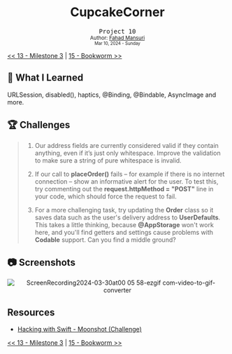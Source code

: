 <div align="center">
  <h1>CupcakeCorner</h1>
  <samp>Project 10</samp>
  <br/>

  <sub>
    Author: <a href="https://github.com/ItsLuciferBC" target="_blank">Fahad Mansuri</a>
    <br>
    <small>Mar 10, 2024 - Sunday</small>

  </sub>
</div>

[<< 13 - Milestone 3](../13%20-%20Milestone%203/) | [15 - Bookworm >>](../15%20-%20Bookworm/)

## 📝 What I Learned

URLSession, disabled(), haptics, @Binding, @Bindable, AsyncImage and more.


## 🏆 Challenges

> 1. Our address fields are currently considered valid if they contain anything, even if it’s just only whitespace. Improve the validation to make sure a string of pure whitespace is invalid.
>
> 1. If our call to **placeOrder()** fails – for example if there is no internet connection – show an informative alert for the user. To test this, try commenting out the **request.httpMethod = "POST"** line in your code, which should force the request to fail.
>
> 1. For a more challenging task, try updating the **Order** class so it saves data such as the user's delivery address to **UserDefaults**. This takes a little thinking, because **@AppStorage** won't work here, and you'll find getters and settings cause problems with **Codable** support. Can you find a middle ground?

## 📷 Screenshots

<div align="center">

![ScreenRecording2024-03-30at00 05 58-ezgif com-video-to-gif-converter](https://github.com/ItsLuciferBC/100SwiftUI/assets/83160142/55f60fd9-1bd5-4eb9-8152-e30a57fb2a9c)

</div>

## Resources

- [Hacking with Swift - Moonshot (Challenge)](https://www.hackingwithswift.com/books/ios-swiftui/cake-corner-wrap-up)

[<< 13 - Milestone 3](../13%20-%20Milestone%203/) | [15 - Bookworm >>](../15%20-%20Bookworm/)

